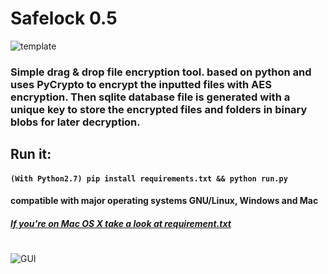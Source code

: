 # Safelock 0.5

![template](https://raw.githubusercontent.com/mrf345/safelock/master/images/template.png)

### Simple drag & drop file encryption tool. based on python and uses PyCrypto to encrypt the inputted files with AES encryption. Then sqlite database file is generated with a unique key to store the encrypted files and folders in binary blobs for later decryption.


## Run it:
#### `(With Python2.7) pip install requirements.txt && python run.py`
#### compatible with major operating systems GNU/Linux, Windows and Mac
##### [_If you're on Mac OS X take a look at requirement.txt_][f5062496]
#  

  [f5062496]: https://github.com/mrf345/safelock/blob/master/requirements.txt "requirements.txt"

![GUI](https://raw.githubusercontent.com/mrf345/safelock/master/images/gui.gif)
